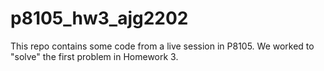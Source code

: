 # p8105_hw3_ajg2202

This repo contains some code from a live session in P8105. We worked to "solve" the first problem in Homework 3.
